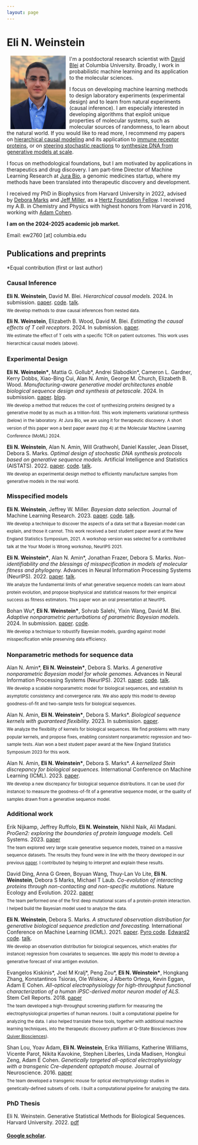 ```yaml
---
layout: page
---
```


# Eli N. Weinstein

<img src="/images/Eli_Weinstein_v2.png" alt="drawing" width="150" align="left" hspace="10">


I'm a postdoctoral research scientist with [David Blei](http://www.cs.columbia.edu/~blei/) at Columbia University.
Broadly, I work in probabilistic machine learning and its application to the molecular sciences.

I focus on developing machine learning methods to design laboratory experiments (experimental design) 
and to learn from natural experiments (causal inference). I am especially interested in developing algorithms that exploit 
unique properties of molecular systems, such as molecular sources of randomness, to learn about the natural world.
If you would like to read more, I recommend my papers on 
[hierarchical causal modeling](https://arxiv.org/abs/2401.05330) and its application to [immune receptor proteins](https://arxiv.org/abs/2410.14127), 
or on [steering stochastic reactions](https://proceedings.mlr.press/v151/weinstein22a) 
to [synthesize DNA from generative models at scale](https://www.biorxiv.org/content/10.1101/2024.09.13.612900v2).


I focus on methodological foundations, but I am motivated by applications in therapeutics and drug discovery. 
I am part-time Director of Machine Learning Research at [Jura Bio](https://www.jura.bio), a genomic medicines startup, where my methods have been translated into
therapeutic discovery and development.


I received my PhD in Biophysics from Harvard University in 2022, advised by [Debora Marks](https://marks.hms.harvard.edu/index.html) and [Jeff Miller](https://jwmi.github.io/), as a [Hertz Foundation Fellow](https://www.hertzfoundation.org/). 
I received my A.B. in Chemistry and Physics with highest honors from Harvard in 2016, working with [Adam Cohen](http://cohenweb.rc.fas.harvard.edu/).

**I am on the 2024-2025 academic job market.**

Email: ew2760 [at] columbia.edu

## Publications and preprints
\*Equal contribution (first or last author)

### Causal Inference

**Eli N. Weinstein**, David M. Blei. *Hierarchical causal models.* 2024. In submission. [paper](https://arxiv.org/abs/2401.05330). [code](https://github.com/EWeinstein/HCM). [talk](https://www.youtube.com/watch?v=ovOVaNMxN8c&ab_channel=ClimbSeminars).\
<sub>We develop methods to draw causal inferences from nested data.</sub>

**Eli N. Weinstein**, Elizabeth B. Wood, David M. Blei. *Estimating the causal effects of T cell receptors*. 2024. In submission. 
[paper](https://arxiv.org/abs/2410.14127).\
<sub>We estimate the effect of T cells with a specific TCR on patient outcomes. This work uses hierarchical causal models (above).<sub>

### Experimental Design

**Eli N. Weinstein\***, Mattia G. Gollub\*, Andrei Slabodkin\*, Cameron L. Gardner, Kerry Dobbs, Xiao-Bing Cui, Alan N. Amin, George M. Church, Elizabeth B. Wood. *Manufacturing-aware generative model architectures enable biological sequence design and synthesis at petascale.* 2024. In submission. [paper](https://www.biorxiv.org/content/10.1101/2024.09.13.612900v3). [blog](https://www.jura.bio/blog/variationalsynthesis).\
<sub>We develop a method that reduces the cost of synthesizing proteins designed by a 
generative model by as much as a trillion-fold. This work implements variational synthesis (below) in the laboratory. 
At Jura Bio, we are using it for therapeutic discovery. A short version of this paper won a best paper award (top 4) at 
the Molecular Machine Learning Conference (MoML) 2024.</sub>

**Eli N. Weinstein**, Alan N. Amin, Will Grathwohl, Daniel Kassler, Jean Disset, Debora S. Marks. *Optimal design of stochastic DNA synthesis protocols based on generative sequence models.* Artificial Intelligence and Statistics (AISTATS). 2022. [paper](https://proceedings.mlr.press/v151/weinstein22a). [code](https://github.com/debbiemarkslab/variational-synthesis). [talk](https://www.youtube.com/watch?v=_h0S9pmcwgI&ab_channel=MLforproteinengineeringseminarseries).\
<sub>We develop an experimental design method to efficiently manufacture samples from generative models in the real world.</sub>

### Misspecified models

**Eli N. Weinstein**, Jeffrey W. Miller. *Bayesian data selection.* Journal of Machine Learning Research. 2023. [paper](https://www.jmlr.org/papers/v24/21-1067.html). [code](https://github.com/EWeinstein/data-selection). [talk](https://neurips.cc/virtual/2021/workshop/21872#wse-detail-36907).\
<sub>We develop a technique to discover the aspects of a data set that a Bayesian model can explain, and those it cannot.
This work received a best student paper award at the New England Statistics Symposium, 2021. 
A workshop version was selected for a contributed talk at the Your Model is Wrong workshop, NeurIPS 2021.</sub>

**Eli N. Weinstein\***, Alan N. Amin\*, Jonathan Frazer, Debora S. Marks. *Non-identifiability and the blessings of misspecification in models of molecular fitness and phylogeny.* Advances in Neural Information Processing Systems (NeurIPS). 2022. [paper](https://openreview.net/pdf?id=CwG-o0ind6t). [talk](https://harvard.zoom.us/rec/share/NFsmlTHeL9FQb1V1MnJtKaG9sImezdX3cwlFadP22euNED__1WInzXteUUYMxPeB.YLiCg84HOz0yzYAO).\
<sub>We analyze the fundamental limits of what generative sequence models can learn about protein evolution, and propose biophysical and statistical reasons for their empirical success as fitness estimators.
This paper won an oral presentation at NeurIPS.</sub>

Bohan Wu\*, **Eli N. Weinstein\***, Sohrab Salehi, Yixin Wang, David M. Blei. *Adaptive nonparametric perturbations of parametric Bayesian models.* 2024. In submission. [paper](https://arxiv.org/abs/2412.10683). [code](https://github.com/bohanwu424/npp).\
<sub>We develop a technique to robustify Bayesian models, guarding against model misspecification while preserving data efficiency.<sub>

### Nonparametric methods for sequence data

Alan N. Amin\*, **Eli N. Weinstein\***, Debora S. Marks. *A generative nonparametric Bayesian model for whole genomes*. Advances in Neural Information Processing Systems (NeurIPS). 2021. [paper](https://proceedings.neurips.cc/paper/2021/hash/e9dcb63ca828d0e00cd05b445099ed2e-Abstract.html). [code](https://github.com/debbiemarkslab/BEAR). [talk](https://www.youtube.com/watch?v=bR8Ct75w3YE&t=2737s). \
<sub>We develop a scalable nonparametric model for biological sequences, and establish its asymptotic consistency and convergence rate.
We also apply this model to develop goodness-of-fit and two-sample tests for biological sequences.</sub>


Alan N. Amin, **Eli N. Weinstein\***, Debora S. Marks\*. *Biological sequence kernels with guaranteed flexibility.* 2023. In submission. [paper](https://arxiv.org/abs/2304.03775). \
<sub>We analyze the flexibility of kernels for biological sequences. 
We find problems with many popular kernels, and propose fixes, enabling consistent nonparametric regression and two-sample tests.
Alan won a best student paper award at the New England Statistics Symposium 2023 for this work.</sub>

Alan N. Amin, **Eli N. Weinstein\***, Debora S. Marks\*. *A kernelized Stein discrepancy for biological sequences.* International Conference on Machine Learning (ICML). 2023. [paper](https://openreview.net/forum?id=8LdBTjylEw).\
<sub>We develop a new discrepancy for biological sequence distributions. It can be used (for instance) to measure the goodness-of-fit of a generative sequence model, or the quality of samples drawn from a generative sequence model.</sub>

### Additional work

Erik Nijkamp, Jeffrey Ruffolo, **Eli N. Weinstein**, Nikhil Naik, Ali Madani. *ProGen2: exploring the boundaries of protein language models.* Cell Systems. 2023. 
[paper](https://www.cell.com/cell-systems/abstract/S2405-4712(23)00272-7)\
<sub>The team explored very large scale generative sequence models, trained on a massive sequence datasets. 
The results they found were in line with the theory developed in our previous [paper](https://openreview.net/pdf?id=CwG-o0ind6t).
I contributed by helping to interpret and explain these results.</sub>

David Ding, Anna G Green, Boyuan Wang, Thuy-Lan Vo Lite, **Eli N. Weinstein**, Debora S Marks, Michael T Laub. 
*Co-evolution of interacting proteins through non-contacting and non-specific mutations.* Nature Ecology and Evolution. 2022. [paper](https://www.nature.com/articles/s41559-022-01688-0)\
<sub>The team performed one of the first deep mutational scans of a protein-protein interaction. I helped build the Bayesian model used to analyze the data.</sub>

**Eli N. Weinstein**, Debora S. Marks. *A structured observation distribution for generative biological sequence prediction and forecasting.* International Conference on Machine Learning (ICML). 2021. [paper](http://proceedings.mlr.press/v139/weinstein21a.html). [Pyro code](https://docs.pyro.ai/en/dev/contrib.mue.html). [Edward2 code](https://github.com/debbiemarkslab/MuE). [talk](https://www.youtube.com/watch?v=bR8Ct75w3YE&t=2737s).\
<sub>We develop an observation distribution for biological sequences, which enables (for instance) regression from covariates to sequences.
We apply this model to develop a generative forecast of viral antigen evolution.</sub>

Evangelos Kiskinis\*, Joel M Kralj\*, Peng Zou\*, **Eli N. Weinstein\***, Hongkang Zhang, Konstantinos Tsioras, Ole Wiskow, J Alberto Ortega, Kevin Eggan, Adam E Cohen.
*All-optical electrophysiology for high-throughput functional characterization of a human iPSC-derived motor neuron model of ALS.* Stem Cell Reports. 2018. [paper](https://www.sciencedirect.com/science/article/pii/S2213671118301887)\
<sub>The team developed a high-throughput screening platform for measuring the electrophysiological properties of human neurons. I built a computational pipeline for analyzing the data.
I also helped translate these tools, together with additional machine learning techniques, into the therapeutic discovery platform at Q-State Biosciences (now [Quiver Biosciences](https://www.quiverbioscience.com/)).</sub>

Shan Lou, Yoav Adam, **Eli N. Weinstein**, Erika Williams, Katherine Williams, Vicente Parot, Nikita Kavokine, Stephen Liberles, Linda Madisen, Hongkui Zeng, Adam E Cohen.
*Genetically targeted all-optical electrophysiology with a transgenic Cre-dependent optopatch mouse.* Journal of Neuroscience. 2016. [paper](https://www.jneurosci.org/content/36/43/11059?utm_source=TrendMD&utm_medium=cpc&utm_campaign=JNeurosci_TrendMD_0)\
<sub>The team developed a transgenic mouse for optical electrophysiology studies in genetically-defined subsets of cells. I built a computational pipeline for analyzing the data.</sub>

### PhD Thesis

Eli N. Weinstein. Generative Statistical Methods for Biological Sequences. Harvard University. 2022. [pdf](papers/dissertation.pdf)

#### [Google scholar](https://scholar.google.com/citations?user=Tkv7cWAAAAAJ&hl=en).
